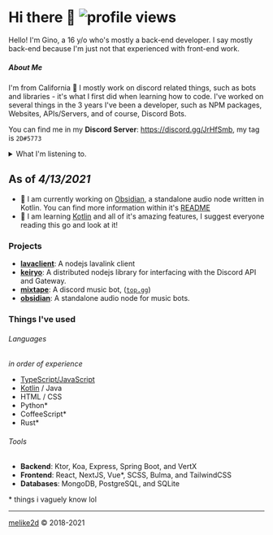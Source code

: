 # Hi there 👋 ![profile views](https://komarev.com/ghpvc/?username=melike2d)

Hello! I'm Gino, a 16 y/o who's mostly a back-end developer. I say mostly back-end because I'm just not that experienced with front-end work.

##### About Me

I'm from California 🐻 I mostly work on discord related things, such as bots and libraries - it's what I first did when learning how to code. I've worked on several things in the 3 years I've been a developer, such as NPM packages, Websites, APIs/Servers, and of course, Discord Bots. 

You can find me in my **Discord Server**: <https://discord.gg/JrHfSmb>, my tag is `2D#5773`

<details>
  <summary>What I'm listening to.</summary>
  <a href="https://spotify-github-profile.vercel.app/api/view?uid=melike2d&redirect=true">
    <img alt="spotify github profile" src="https://spotify-github-profile.vercel.app/api/view?uid=melike2d&cover_image=false&theme=default">
  </a>
</details>

## As of *4/13/2021*

- **🔭** I am currently working on [Obsidian](https://github.com/mixtape-bot/obsidian), a standalone audio node written in Kotlin. You can find more information within it's [README](https://github.com/mixtape-bot/obsidian#README)
- **🌱** I am learning [Kotlin](https://kotlinlang.org/) and all of it's amazing features, I suggest everyone reading this go and look at it!

### Projects

- [**lavaclient**](https://github.com/lavaclient): A nodejs lavalink client 
- [**keiryo**](https://github.com/keiryojs): A distributed nodejs library for interfacing with the Discord API and Gateway.
- [**mixtape**](https://github.com/mixtape-bot): A discord music bot, ([`top.gg`](https://top.gg/bot/561151296170622976))
- [**obsidian**](https://github.com/mixtape-bot/obsidian): A standalone audio node for music bots.

### Things I've used

###### Languages

*in order of experience*

- [TypeScript/JavaScript](https://www.typescriptlang.org)
- [Kotlin](https://kotlinlang.org/) / Java
- HTML / CSS
- Python*
- CoffeeScript*
- Rust*

###### Tools

- **Backend**: Ktor, Koa, Express, Spring Boot, and VertX
- **Frontend**: React, NextJS, Vue*, SCSS, Bulma, and TailwindCSS
- **Databases**: MongoDB, PostgreSQL, and SQLite

\* things i vaguely know lol

---

[melike2d](https://dimensional.fun) &copy; 2018-2021
